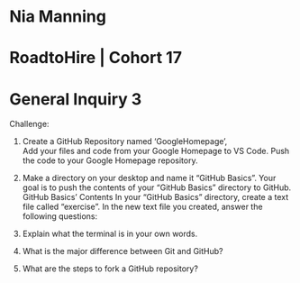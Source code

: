 # Nia Manning
# RoadtoHire | Cohort 17
# General Inquiry 3

Challenge:
1. Create a GitHub Repository named ‘GoogleHomepage’,  
Add your files and code from your Google Homepage to VS Code.
Push the code to your Google Homepage repository.

2. Make a directory on your desktop and name it “GitHub Basics”.  Your goal is to push the contents of your “GitHub Basics” directory to GitHub.
GitHub Basics’ Contents
In your “GitHub Basics” directory, create a text file called “exercise”. 
In the new text file you created, answer the following questions:
1. Explain what the terminal is in your own words.
2. What is the major difference between Git and GitHub?
3.  What are the steps to fork a GitHub repository?

